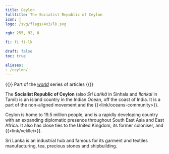 ```yaml
---
title: Ceylon
fulltitle: The Socialist Republic of Ceylon
icon: 🍵
logo: /svg/flags/4x3/lk.svg

rgb: 255, 92, 0

fi: fi fi-lk

draft: false
toc: true

aliases:
- /ceylon/
---
```

{{<note series>}}
 Part of the *[world](/world/)* series of articles
{{</note>}}

The **Socialist Republic of Ceylon** (also *Śrī Laṅkā* in Sinhala and *Ilaṅkai* in Tamil) is an island country in the Indian Ocean, off the coast of India. It is a part of the non-aligned movement and the {{<link/oceans-community>}}.

Ceylon is home to 19.5 million people, and is a rapidly developing country with an expanding diplomatic presence throughout South East Asia and East Africa. It also has close ties to the United Kingdom, its former coloniser, and {{<link/vekllei>}}.

Sri Lanka is an industrial hub and famous for its garment and textiles manufacturing, tea, precious stones and shipbuilding.
